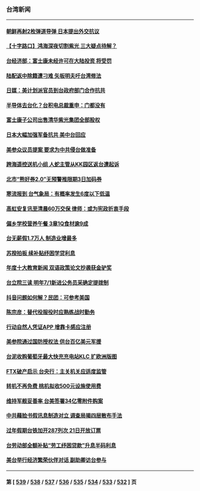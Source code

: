 ### 台湾新闻
---
#### [朝鲜再射2枚弹道导弹 日本提出外交抗议](../../pages/ncid1349361/n13887055.md) 
#### [【十字路口】鸿海深夜切割紫光 三大疑点待解？](../../pages/ncid1349361/n13886768.md) 
#### [台经济部：富士康未经许可在大陆投资 将受罚](../../pages/ncid1349361/n13886861.md) 
#### [陆配返中除籍遭刁难 矢板明夫吁台湾修法](../../pages/ncid1349361/n13886682.md) 
#### [日媒：美计划派官员到台政府部门合作抗共](../../pages/ncid1349361/n13886678.md) 
#### [半导体去台化？台积电总裁重申：门都没有](../../pages/ncid1349361/n13886530.md) 
#### [富士康子公司出售清华紫光集团全部股权](../../pages/ncid1349361/n13886348.md) 
#### [日本大幅加强军备抗共 美中台回应](../../pages/ncid1349361/n13886331.md) 
#### [美参众议员提案 要求为中共侵台做准备](../../pages/ncid1349361/n13886213.md) 
#### [跨海遥控送机小组 人蛇主管从KK园区返台遭起诉](../../pages/ncid1349361/n13886295.md) 
#### [北市“熊好券2.0”无预警推限期3日加码券](../../pages/ncid1349361/n13886290.md) 
#### [寒流报到 台气象局：有概率发生6度以下低温](../../pages/ncid1349361/n13886293.md) 
#### [高虹安复讯至清晨60万交保 律师：或为宪政折衷手段](../../pages/ncid1349361/n13886260.md) 
#### [偏乡学校营养午餐 3章1Q食材逾9成](../../pages/ncid1349361/n13886262.md) 
#### [台无薪假1.7万人 制造业增最多](../../pages/ncid1349361/n13886257.md) 
#### [苏揆拍板 续补贴纾困学贷利息](../../pages/ncid1349361/n13886252.md) 
#### [年度十大教育新闻 双语政策论文抄袭获金驴奖](../../pages/ncid1349361/n13886255.md) 
#### [台立院三读 明年7/1新进公务员采确定提拨制](../../pages/ncid1349361/n13886258.md) 
#### [抖音问题如何解？民团：可参考美国](../../pages/ncid1349361/n13886266.md) 
#### [陈宗彦：替代役服役时应熟练战时勤务](../../pages/ncid1349361/n13886264.md) 
#### [行动自然人凭证APP 增靠卡感应注册](../../pages/ncid1349361/n13886268.md) 
#### [美参院通过国防授权法 供台百亿美元军援](../../pages/ncid1349361/n13886235.md) 
#### [台泥收购葡萄牙最大快充充电站KLC 扩欧洲版图](../../pages/ncid1349361/n13886210.md) 
#### [FTX破产启示 台央行：主关机关应适度监管](../../pages/ncid1349361/n13886204.md) 
#### [转机不再免费 桃机拟收500元设施使用费](../../pages/ncid1349361/n13886215.md) 
#### [维持军舰妥善率 台美签署34亿零附件购案](../../pages/ncid1349361/n13886217.md) 
#### [中共藉脸书假讯息制造对立 调查局揭四层散布手法](../../pages/ncid1349361/n13886221.md) 
#### [过年假期台铁加开287列次 21日开放订票](../../pages/ncid1349361/n13886219.md) 
#### [台劳动部全额补贴“劳工纾困贷款”升息半码利息](../../pages/ncid1349361/n13886190.md) 
#### [美台举行经济繁荣伙伴对话 副助卿访台参与](../../pages/ncid1349361/n13886119.md) 

---
#### 第 [ [539](./539.md) / [538](./538.md) / [537](./537.md) / [536](./536.md) / [535](./535.md) / [534](./534.md) / [533](./533.md) / [532](./532.md) ] 页
